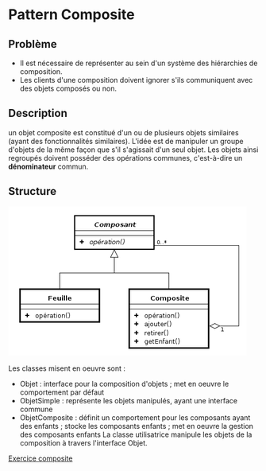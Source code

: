 # Pattern Composite

## Problème

* Il est nécessaire de représenter au sein d'un système des hiérarchies de composition.
* Les clients d'une composition doivent ignorer s'ils communiquent avec des objets composés ou non.

## Description

un objet composite est constitué d'un ou de plusieurs objets similaires (ayant des fonctionnalités similaires). L'idée est de manipuler un groupe d'objets de la même façon que s'il s'agissait d'un seul
objet. Les objets ainsi regroupés doivent posséder des opérations communes, c'est-à-dire un **dénominateur** commun.

## Structure

![Pattern Composite](./img/designPattern_composite.png)

Les classes misent en oeuvre sont :

* Objet : interface pour la composition d'objets ; met en oeuvre le comportement par défaut
* ObjetSimple : représente les objets manipulés, ayant une interface commune
* ObjetComposite : définit un comportement pour les composants ayant des enfants ; stocke les
composants enfants ; met en oeuvre la gestion des composants enfants La classe utilisatrice manipule
les objets de la composition à travers l'interface Objet.


[Exercice composite](../Exercices/3.DesignPattern/composit//README.md)
